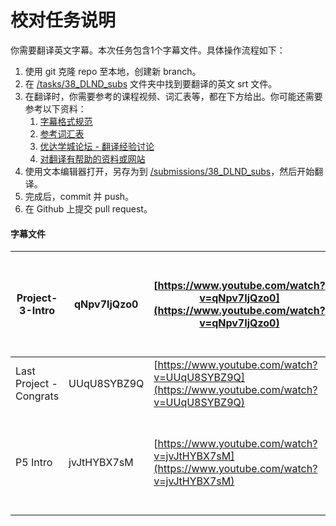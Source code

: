 # 校对任务说明

你需要翻译英文字幕。本次任务包含1个字幕文件。具体操作流程如下：

1. 使用 git 克隆 repo 至本地，创建新 branch。
2. 在 [/tasks/38_DLND_subs](/tasks/38_DLND_subs) 文件夹中找到要翻译的英文 srt 文件。
3. 在翻译时，你需要参考的课程视频、词汇表等，都在下方给出。你可能还需要参考以下资料：
    1. [字幕格式规范](https://github.com/udacity/cn-translation-volunteer-training/blob/master/documents/%E4%B8%AD%E6%96%87%E5%AD%97%E5%B9%95%E6%A0%BC%E5%BC%8F%E8%A7%84%E8%8C%83.md)
    2. [参考词汇表](https://docs.google.com/spreadsheets/d/1u5Nf9IEqfRR2EI4Q695KhH4dySIr9yF6rP2lTGrZKjg/edit?usp=sharing)
    3. [优达学城论坛 - 翻译经验讨论](https://discussions.youdaxue.com/c/translation/69-category)
    4. [对翻译有帮助的资料或网站](https://discussions.youdaxue.com/t/topic/3007)
4. 使用文本编辑器打开，另存为到 [/submissions/38_DLND_subs](/submissions/38_DLND_subs)，然后开始翻译。
5. 完成后，commit 并 push。
6. 在 Github 上提交 pull request。


#### 字幕文件

| Project-3-Intro         | qNpv7IjQzo0 | [https://www.youtube.com/watch?v=qNpv7IjQzo0](https://www.youtube.com/watch?v=qNpv7IjQzo0) | [https://s3.cn-north-1.amazonaws.com.cn/u-vid-hd/qNpv7IjQzo0.mp4](https://s3.cn-north-1.amazonaws.com.cn/u-vid-hd/qNpv7IjQzo0.mp4) |
| ----------------------- | ----------- | ---------------------------------------- | ---------------------------------------- |
| Last Project - Congrats | UUqU8SYBZ9Q | [https://www.youtube.com/watch?v=UUqU8SYBZ9Q](https://www.youtube.com/watch?v=UUqU8SYBZ9Q) | [https://s3.cn-north-1.amazonaws.com.cn/u-vid-hd/UUqU8SYBZ9Q.mp4 |
| P5 Intro                | jvJtHYBX7sM | [https://www.youtube.com/watch?v=jvJtHYBX7sM](https://www.youtube.com/watch?v=jvJtHYBX7sM) | [https://s3.cn-north-1.amazonaws.com.cn/u-vid-hd/jvJtHYBX7sM.mp4](https://s3.cn-north-1.amazonaws.com.cn/u-vid-hd/jvJtHYBX7sM.mp4) |